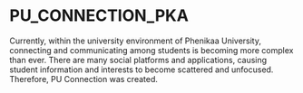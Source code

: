 # PU_CONNECTION_PKA
Currently, within the university environment of Phenikaa University, connecting and communicating among students is becoming more complex than ever. There are many social platforms and applications, causing student information and interests to become scattered and unfocused. Therefore, PU Connection was created.
